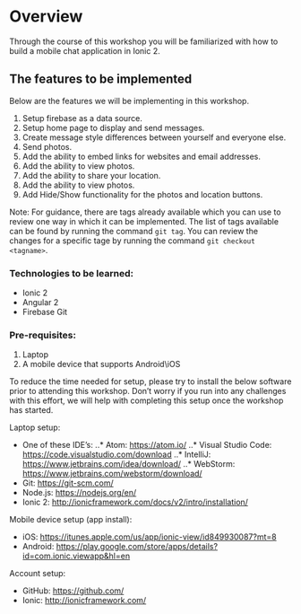 # Overview
Through the course of this workshop you will be familiarized with how to build a mobile chat application in Ionic 2.

## The features to be implemented
Below are the features we will be implementing in this workshop.
1. Setup firebase as a data source.
2. Setup home page to display and send messages.
3. Create message style differences between yourself and everyone else.
4. Send photos.
5. Add the ability to embed links for websites and email addresses.
6. Add the ability to view photos.
7. Add the ability to share your location.
8. Add the ability to view photos.
9. Add Hide/Show functionality for the photos and location buttons.

Note: For guidance, there are tags already available which you can use to review one way in which it can be implemented.  The list of tags available can be found by running the command `git tag`.  You can review the changes for a specific tage by running the command `git checkout <tagname>`.

### Technologies to be learned:

- Ionic 2
- Angular 2
- Firebase
Git

### Pre-requisites:

1. Laptop
2. A mobile device that supports Android\iOS

To reduce the time needed for setup, please try to install the below software prior to attending this workshop.  Don’t worry if you run into any challenges with this effort, we will help with completing this setup once the workshop has started.

Laptop setup:

- One of these IDE’s:
..* Atom: https://atom.io/
..* Visual Studio Code: https://code.visualstudio.com/download
..* IntelliJ: https://www.jetbrains.com/idea/download/
..* WebStorm: https://www.jetbrains.com/webstorm/download/
- Git: https://git-scm.com/
- Node.js: https://nodejs.org/en/
- Ionic 2: http://ionicframework.com/docs/v2/intro/installation/

Mobile device setup (app install):
- iOS: https://itunes.apple.com/us/app/ionic-view/id849930087?mt=8
- Android: https://play.google.com/store/apps/details?id=com.ionic.viewapp&hl=en

Account setup:
- GitHub: https://github.com/
- Ionic: http://ionicframework.com/